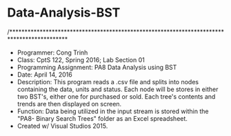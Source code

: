 # Data-Analysis-BST
/*******************************************************************************************
* Programmer: Cong Trinh
* Class: CptS 122, Spring 2016; Lab Section 01
* Programming Assignment: PA8 Data Analysis using BST
* Date: April 14, 2016
* Description: This program reads a .csv file and splits into nodes containing the data, units and status. Each node will be stores in either two BST's, either one for purchased or sold. Each tree's contents and trends are then displayed on screen.
* Function: Data being utilized in the input stream is stored within the "PA8- Binary Search Trees" folder as an Excel spreadsheet.
* Created w/ Visual Studios 2015.
